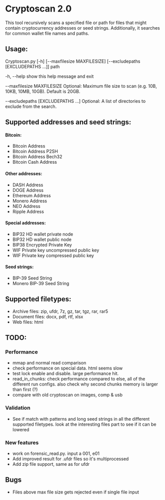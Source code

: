 # Cryptoscan 2.0
This tool recursively scans a specified file or path for files that might contain 
cryptocurrency addresses or seed strings. Additionally, it searches for common wallet file names and paths. 
    
## Usage: 
Cryptoscan.py [-h] [--maxfilesize MAXFILESIZE]
                     [--excludepaths [EXCLUDEPATHS ...]]
                     path

  -h, --help            show this help message and exit
  
  --maxfilesize MAXFILESIZE
                        Optional: Maximum file size to scan (e.g. 10B, 10KB,
                        10MB, 10GB). Default is 20GB.
                        
  --excludepaths [EXCLUDEPATHS ...]
                        Optional: A list of directories to exclude from the
                        search.


## Supported addresses and seed strings:
#### Bitcoin:
* Bitcoin Address
* Bitcoin Address P2SH
* Bitcoin Address Bech32
* Bitcoin Cash Address

#### Other addresses:
* DASH Address
* DOGE Address
* Ethereum Address
* Monero Address
* NEO Address
* Ripple Address

#### Special addresses:
* BIP32 HD wallet private node
* BIP32 HD wallet public node
* BIP38 Encrypted Private Key
* WIF Private key uncompressed public key
* WIF Private key compressed public key

#### Seed strings:
* BIP-39 Seed String
* Monero BIP-39 Seed String

## Supported filetypes:
* Archive files: zip, ufdr, 7z, gz, tar, tgz, rar, rar5
* Document files: docx, pdf, rtf, xlsx
* Web files: html
## TODO:

### Performance
* mmap and normal read comparison
* check performance on special data. html seems slow
* test lock enable and disable. large performance hit.
* read_in_chunks: check performance compared to else, all of the different run configs. also check why second chunks memory is larger than first (?)
* compare with old cryptoscan on images, comp & usb


### Validation
* See if match with patterns and long seed strings in all the different supported filetypes. look at the interesting files part to see if it can be lowered


### New features
* work on forensic_read.py. input a 001, e01
* Add improved result for .ufdr files so it's multiprocessed
* Add zip file support, same as for ufdr


## Bugs
* Files above max file size gets rejected even if single file input


